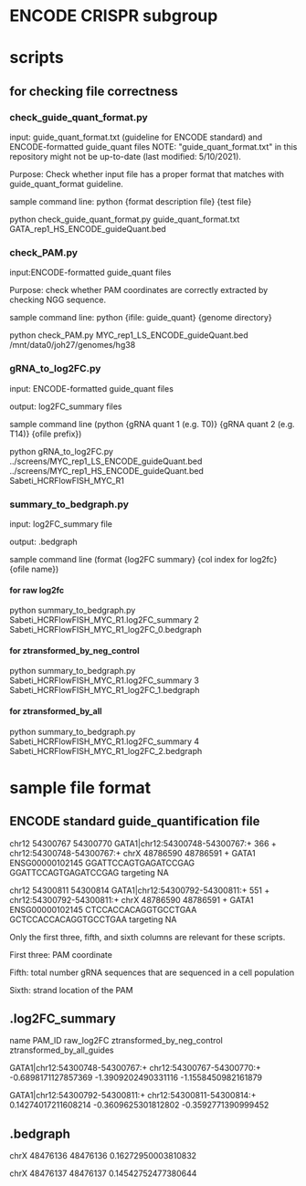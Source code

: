 # ENCODE CRISPR subgroup

# scripts
## for checking file correctness
### check_guide_quant_format.py
input: guide_quant_format.txt (guideline for ENCODE standard) and ENCODE-formatted guide_quant files
NOTE: "guide_quant_format.txt" in this repository might not be up-to-date (last modified: 5/10/2021).

Purpose: Check whether input file has a proper format that matches with guide_quant_format guideline. 

sample command line:  python {format description file} {test file}

python check_guide_quant_format.py guide_quant_format.txt GATA_rep1_HS_ENCODE_guideQuant.bed
 

### check_PAM.py
input:ENCODE-formatted guide_quant files

Purpose: check whether PAM coordinates are correctly extracted by checking NGG sequence. 

sample command line:  python {ifile: guide_quant} {genome directory}

python check_PAM.py  MYC_rep1_LS_ENCODE_guideQuant.bed  /mnt/data0/joh27/genomes/hg38

### gRNA_to_log2FC.py  

input: ENCODE-formatted guide_quant files

output: log2FC_summary files

sample command line (python  {gRNA quant 1 (e.g. T0)} {gRNA quant 2 (e.g. T14)} {ofile prefix})

python gRNA_to_log2FC.py  ../screens/MYC_rep1_LS_ENCODE_guideQuant.bed  ../screens/MYC_rep1_HS_ENCODE_guideQuant.bed  Sabeti_HCRFlowFISH_MYC_R1


### summary_to_bedgraph.py 

input: log2FC_summary file

output: .bedgraph

sample command line (format {log2FC summary} {col index for log2fc} {ofile name})
#### for raw log2fc

python summary_to_bedgraph.py  Sabeti_HCRFlowFISH_MYC_R1.log2FC_summary 2 Sabeti_HCRFlowFISH_MYC_R1_log2FC_0.bedgraph

####  for ztransformed_by_neg_control

python summary_to_bedgraph.py  Sabeti_HCRFlowFISH_MYC_R1.log2FC_summary 3 Sabeti_HCRFlowFISH_MYC_R1_log2FC_1.bedgraph

####  for ztransformed_by_all

python summary_to_bedgraph.py  Sabeti_HCRFlowFISH_MYC_R1.log2FC_summary 4 Sabeti_HCRFlowFISH_MYC_R1_log2FC_2.bedgraph



# sample file format

## ENCODE standard guide_quantification file

chr12   54300767        54300770        GATA1|chr12:54300748-54300767:+ 366     +       chr12:54300748-54300767:+       chrX    48786590        48786591        +       GATA1   ENSG00000102145 GGATTCCAGTGAGATCCGAG    GGATTCCAGTGAGATCCGAG    targeting       NA

chr12   54300811        54300814        GATA1|chr12:54300792-54300811:+ 551     +       chr12:54300792-54300811:+       chrX    48786590        48786591        +       GATA1   ENSG00000102145 CTCCACCACAGGTGCCTGAA    GCTCCACCACAGGTGCCTGAA   targeting       NA

Only the first three, fifth, and sixth columns are relevant for these scripts.

First three: PAM coordinate

Fifth: total number gRNA sequences that are sequenced in a cell population

Sixth: strand location of the PAM

## .log2FC_summary
name    PAM_ID  raw_log2FC      ztransformed_by_neg_control     ztransformed_by_all_guides

GATA1|chr12:54300748-54300767:+ chr12:54300767-54300770:+       -0.6898171127857369     -1.3909202490331116     -1.1558450982161879

GATA1|chr12:54300792-54300811:+ chr12:54300811-54300814:+       0.14274017211608214     -0.3609625301812802     -0.3592771390999452

## .bedgraph
chrX    48476136        48476136        0.16272950003810832

chrX    48476137        48476137        0.14542752477380644


